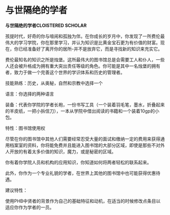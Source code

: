 # 与世隔绝的学者

**与世隔绝的学者CLOISTERED SCHOLAR**

孩提时代，好奇的你与喧闹和孤独为伴。在你成长的岁月中，你发现了一所费伦最伟大的学习学院，你在那里学习，并认为知识是比黄金宝石更为有价值的财富。现在，你已经准备好了离开你的居所-并不是放弃它，而是寻找新的知识来充实它。

费伦最知名的知识之所是烛堡。这所最伟大的图书馆总是会需要工人和仆人，一些人还会被升格成为拥有重大突出责任等级的角色。你可能是其中一名烛堡的拥有者，致力于做一个完善这个世界的学识体系和历史的管理者。

技能熟练：历史，从奥秘，自然和宗教中选择一个

语言：你选择的两种语言

装备：代表你学院的学者长袍，一份书写工具（一个装着羽毛笔，墨水，折叠起来的羊皮纸，一把小拆信刀），一本从学院中借出阅读的书籍和一个装着10gp的小包。

特性：图书馆使用权

尽管在你的图书馆中其他人们需要经常忍受大量的面试和缴纳一定的费用来获得通用档案室的资料，你将能免费并且能进入图书馆的大部分区域，即使是那些不对外人开放的有着太多价值的知识，魔力，或是秘密的区域。

你有着你学院人员和机构的应用知识，你知道如何将两者轻松的联系起来。

此外，你作为一个专业礼貌的学者，在世界上其他的图书馆中也可能获得优惠待遇。

建议特性：

使用PHB中贤者的背景作为自己的基础特征和动机，在适当的时候修改点条目以适应你作为学者的一员。
